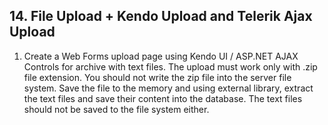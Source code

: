 ## 14. File Upload + Kendo Upload and Telerik Ajax Upload

1. Create a Web Forms upload page using Kendo UI / ASP.NET AJAX Controls for archive with text files. The upload must work only with .zip file extension. You should not write the zip file into the server file system. Save the file to the memory and using external library, extract the text files and save their content into the database. The text files should not be saved to the file system either.